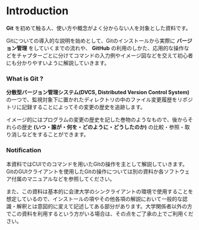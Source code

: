 Introduction
=======

**Git** を初めて触る人、使い方や概念がよく分からない人を対象とした資料です。

Gitについての導入的な説明を始めとして、Gitのインストールから実際に **バージョン管理** をしていくまでの流れや、 **GitHub** の利用のしかた、応用的な操作などをチャプターごとに分けてコマンドの入力例やイメージ図などを交えて初心者にも分かりやすいように解説していきます。

### What is Git ?

**分散型バージョン管理システム(DVCS, Distributed Version Control System)** の一つで、監視対象下に置かれたディレクトリの中のファイル変更履歴をリポジトリに記録することによってその変更の歴史を追跡します。

イメージ的にはプログラムの変更の歴史を記した巻物のようなもので、後からそれらの歴史 **(いつ・誰が・何を・どのように・どうしたのか)** の比較・参照・取り消しなどをすることができます。

### Notification

本資料ではCUIでのコマンドを用いたGitの操作を主として解説していきます。GitのGUIクライアントを使用したGitの操作については別の資料か各ソフトウェア付属のマニュアルなどを参照してください。

また、この資料は基本的に会津大学のシンクライアントの環境で使用することを想定しているので、インストールの項やその他各項の解説において一般的な認識・解釈とは意図的に変えて記述してある部分があります。大学関係者以外の方でこの資料を利用するという方がいる場合は、その点をご了承の上でご利用ください。